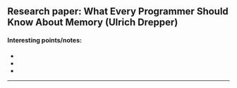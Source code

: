 ## Research paper: What Every Programmer Should Know About Memory (Ulrich Drepper)

#### Interesting points/notes: 

- 
- 
- 

--------------------------------
